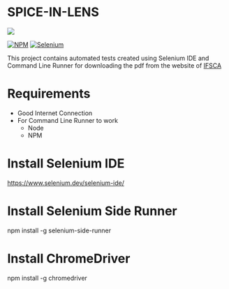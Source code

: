 # SPICE-IN-LENS
<img src="https://img.shields.io/badge/License-MIT-blue.svg">

[![NPM](https://img.shields.io/badge/NPM-%23CB3837.svg?style=for-the-badge&logo=npm&logoColor=white)]()
[![Selenium](https://img.shields.io/badge/-selenium-%43B02A?style=for-the-badge&logo=selenium&logoColor=white)]()

This project contains automated tests created using Selenium IDE and Command Line Runner for downloading the pdf from the website of [IFSCA](https://www.ifsca.gov.in/)

# Requirements

- Good Internet Connection
- For Command Line Runner to work
    - Node
    - NPM

# Install Selenium IDE

  https://www.selenium.dev/selenium-ide/

# Install Selenium Side Runner

  npm install -g selenium-side-runner

# Install ChromeDriver

  npm install -g chromedriver
